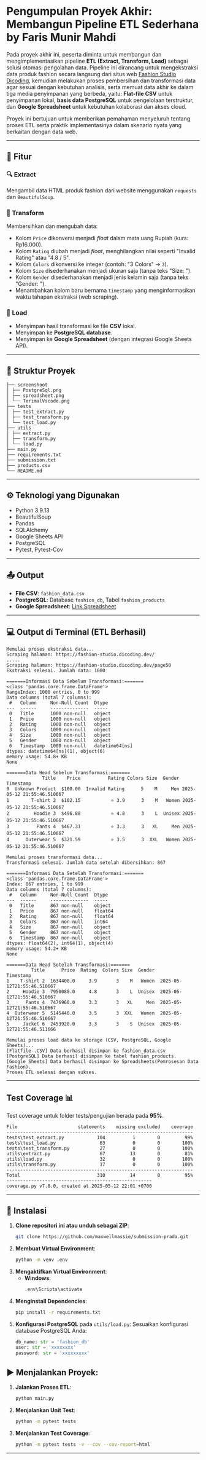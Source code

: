 # Pengumpulan Proyek Akhir: Membangun Pipeline ETL Sederhana by Faris Munir Mahdi

Pada proyek akhir ini, peserta diminta untuk membangun dan mengimplementasikan pipeline **ETL (Extract, Transform, Load)**
sebagai solusi otomasi pengolahan data. Pipeline ini dirancang untuk mengekstraksi data produk fashion secara langsung dari situs web [Fashion Studio Dicoding](https://fashion-studio.dicoding.dev/),
kemudian melakukan proses pembersihan dan transformasi data agar sesuai dengan kebutuhan analisis, serta memuat data akhir ke dalam tiga media penyimpanan yang berbeda, yaitu:
**Flat-file CSV** untuk penyimpanan lokal,
**basis data PostgreSQL** untuk pengelolaan terstruktur,
dan **Google Spreadsheet** untuk kebutuhan kolaborasi dan akses cloud.

Proyek ini bertujuan untuk memberikan pemahaman menyeluruh tentang proses ETL serta praktik implementasinya dalam skenario nyata yang berkaitan dengan data web.

---

## 🧩 Fitur

### 🔍 Extract

Mengambil data HTML produk fashion dari website menggunakan `requests` dan `BeautifulSoup`.

### 🔧 Transform

Membersihkan dan mengubah data:

- Kolom `Price` dikonversi menjadi _float_ dalam mata uang Rupiah (kurs: Rp16.000).
- Kolom `Rating` diubah menjadi _float_, menghilangkan nilai seperti "Invalid Rating" atau "4.8 / 5".
- Kolom `Colors` dikonversi ke integer (contoh: "3 Colors" → `3`).
- Kolom `Size` disederhanakan menjadi ukuran saja (tanpa teks "Size: ").
- Kolom `Gender` disederhanakan menjadi jenis kelamin saja (tanpa teks "Gender: ").
- Menambahkan kolom baru bernama `timestamp` yang menginformasikan waktu tahapan ekstraksi (web scraping).

### 💾 Load

- Menyimpan hasil transformasi ke file **CSV** lokal.
- Menyimpan ke **PostgreSQL database**.
- Menyimpan ke **Google Spreadsheet** (dengan integrasi Google Sheets API).

---

## 📁 Struktur Proyek

```
├── screenshoot
│ ├── PostgreSql.png
│ ├── spreadsheet.png
│ └── TerimalVscode.png
├── tests
│ ├── test_extract.py
│ ├── test_transform.py
│ └── test_load.py
├── utils
│ ├── extract.py
│ ├── transform.py
│ └── load.py
├── main.py
├── requirements.txt
├── submission.txt
├── products.csv
└── README.md
```

---

## ⚙ Teknologi yang Digunakan

- Python 3.9.13
- BeautifulSoup
- Pandas
- SQLAlchemy
- Google Sheets API
- PostgreSQL
- Pytest, Pytest-Cov

---

## 📤 Output

- **File CSV**: `fashion_data.csv`
- **PostgreSQL**: Database `fashion_db`, Tabel `fashion_products`
- **Google Spreadsheet**: [Link Spreadsheet](https://docs.google.com/spreadsheets/d/1MDLjCAZ2eMy-FxvBpDSJfNEkTOKOVoHORcrlyT8Vu-s/edit?gid=0#gid=0)

---

## 💻 Output di Terminal (ETL Berhasil)

```
Memulai proses ekstraksi data...
Scraping halaman: https://fashion-studio.dicoding.dev/
.....
Scraping halaman: https://fashion-studio.dicoding.dev/page50
Ekstraksi selesai. Jumlah data: 1000

=======Informasi Data Sebelum Transformasi:=======
<class 'pandas.core.frame.DataFrame'>
RangeIndex: 1000 entries, 0 to 999
Data columns (total 7 columns):
 #   Column     Non-Null Count  Dtype
---  ------     --------------  -----
 0   Title      1000 non-null   object
 1   Price      1000 non-null   object
 2   Rating     1000 non-null   object
 3   Colors     1000 non-null   object
 4   Size       1000 non-null   object
 5   Gender     1000 non-null   object
 6   Timestamp  1000 non-null   datetime64[ns]
dtypes: datetime64[ns](1), object(6)
memory usage: 54.8+ KB
None

=======Data Head Sebelum Transformasi:=======
             Title    Price          Rating Colors Size  Gender                  Timestamp
0  Unknown Product  $100.00  Invalid Rating      5    M     Men 2025-05-12 21:55:46.510667
1        T-shirt 2  $102.15           ⭐ 3.9      3    M   Women 2025-05-12 21:55:46.510667
2         Hoodie 3  $496.88           ⭐ 4.8      3    L  Unisex 2025-05-12 21:55:46.510667
3          Pants 4  $467.31           ⭐ 3.3      3   XL     Men 2025-05-12 21:55:46.510667
4      Outerwear 5  $321.59           ⭐ 3.5      3  XXL   Women 2025-05-12 21:55:46.510667

Memulai proses transformasi data...
Transformasi selesai. Jumlah data setelah dibersihkan: 867

=======Informasi Data Setelah Transformasi:=======
<class 'pandas.core.frame.DataFrame'>
Index: 867 entries, 1 to 999
Data columns (total 7 columns):
 #   Column     Non-Null Count  Dtype
---  ------     --------------  -----
 0   Title      867 non-null    object
 1   Price      867 non-null    float64
 2   Rating     867 non-null    float64
 3   Colors     867 non-null    int64
 4   Size       867 non-null    object
 5   Gender     867 non-null    object
 6   Timestamp  867 non-null    object
dtypes: float64(2), int64(1), object(4)
memory usage: 54.2+ KB
None

=======Data Head Setelah Transformasi:=======
         Title      Price  Rating  Colors Size  Gender                   Timestamp
1    T-shirt 2  1634400.0     3.9       3    M   Women  2025-05-12T21:55:46.510667
2     Hoodie 3  7950080.0     4.8       3    L  Unisex  2025-05-12T21:55:46.510667
3      Pants 4  7476960.0     3.3       3   XL     Men  2025-05-12T21:55:46.510667
4  Outerwear 5  5145440.0     3.5       3  XXL   Women  2025-05-12T21:55:46.510667
5     Jacket 6  2453920.0     3.3       3    S  Unisex  2025-05-12T21:55:46.511666

Memulai proses load data ke storage (CSV, PostgreSQL, Google Sheets)...
[Flatfile-.CSV] Data berhasil disimpan ke fashion_data.csv
[PostgreSQL] Data berhasil disimpan ke tabel fashion_products.
[Google Sheets] Data berhasil disimpan ke Spreadsheets(Pemrosesan Data Fashion).
Proses ETL selesai dengan sukses.
```

---

## Test Coverage 📊

Test coverage untuk folder tests/pengujian berada pada **95%**.

```
File	                  statements	missing	excluded	coverage
--------------------------------------------------------------------
tests\test_extract.py	         104	      1	       0	     99%
tests\test_load.py	              63	      0	       0	    100%
tests\test_transform.py	          27	      0	       0	    100%
utils\extract.py	              67	     13	       0	     81%
utils\load.py	                  32	      0	       0	    100%
utils\transform.py	              17	      0	       0	    100%
--------------------------------------------------------------------
Total	                         310	     14	       0	     95%
-----------------------------------------------------
coverage.py v7.8.0, created at 2025-05-12 22:01 +0700
```

---

## 🚀 Instalasi

1. **Clone repositori ini atau unduh sebagai ZIP**:
   ```bash
   git clone https://github.com/maxwellmassie/submission-prada.git
   ```
2. **Membuat Virtual Environment**:
   ```bash
   python -m venv .env
   ```
3. **Mengaktifkan Virtual Environment**:
   - **Windows**:
     ```bash
     .env\Scripts\activate
     ```
4. **Menginstall Dependencies**:
   ```bash
   pip install -r requirements.txt
   ```
5. **Konfigurasi PostgreSQL** pada `utils/load.py`:
   Sesuaikan konfigurasi database PostgreSQL Anda:
   ```python
   db_name: str = 'fashion_db'
   user: str = 'xxxxxxxx'
   password: str = 'xxxxxxxxx'
   ```

## ▶ Menjalankan Proyek:

1.  **Jalankan Proses ETL**:

    ```bash
    python main.py
    ```

2.  **Menjalankan Unit Test**:

    ```bash
    python -m pytest tests
    ```

3.  **Menjalankan Test Coverage**:
    ```bash
    python -m pytest tests -v --cov --cov-report=html
    ```

---